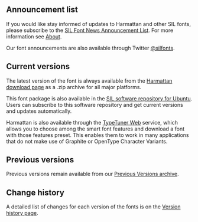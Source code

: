 
## Announcement list

If you would like stay informed of updates to Harmattan and other SIL fonts, please subscribe to the [SIL Font News Announcement List](https://groups.google.com/a/groups.sil.org/forum/#!forum/sil-font-news). For more information see [About](about).

Our font announcements are also available through Twitter [@silfonts](https://twitter.com/silfonts).

## Current versions

The latest version of the font is always available from the [Harmattan download page](https://software.sil.org/harmattan/download/) as a .zip archive for all major platforms.

This font package is also available in the [SIL software repository for Ubuntu](https://packages.sil.org/). Users can subscribe to this software repository and get current versions and updates automatically.

Harmattan is also available through the [TypeTuner Web](https://scripts.sil.org/ttw/fonts2go.cgi) service, which allows you to choose among the smart font features and download a font with those features preset. This enables them to work in many applications that do not make use of Graphite or OpenType Character Variants.

## Previous versions

Previous versions remain available from our [Previous Versions archive](https://software.sil.org/harmattan/download/previous-versions).

## Change history

A detailed list of changes for each version of the fonts is on the [Version history page](history).

